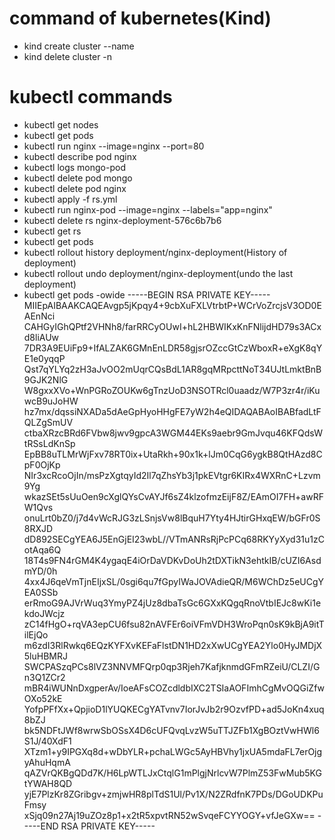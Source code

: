 # command of kubernetes(Kind)
- kind create cluster --name <name>
- kind delete cluster -n <name>


# kubectl commands
- kubectl get nodes
- kubectl get pods
-  kubectl run nginx --image=nginx --port=80
- kubectl describe pod nginx
- kubectl logs mongo-pod
- kubectl delete pod mongo
- kubectl delete pod nginx
- kubectl apply -f rs.yml
- kubectl run nginx-pod --image=nginx --labels="app=nginx"
-  kubectl delete rs nginx-deployment-576c6b7b6
- kubectl get rs
- kubectl get pods
-  kubectl rollout history deployment/nginx-deployment(History of deployment)
- kubectl rollout undo deployment/nginx-deployment(undo the last deployment)
- kubectl get pods -owide
-----BEGIN RSA PRIVATE KEY-----
MIIEpAIBAAKCAQEAvgp5jKpqy4+9cbXuFXLVtrbtP+WCrVoZrcjsV3OD0EAEnNci
CAHGyIGhQPtf2VHNh8/farRRCyOUwI+hL2HBWIKxKnFNlijdHD79s3ACxd8liAUw
7DR3A9EUiFp9+IfALZAK6GMnEnLDR58gjsrOZccGtCzWboxR+eXgK8qYE1e0yqqP
Qst7qYLYq2zH3aJvOO2mUqrCQsBdL1AR8gqMRpcttNoT34UJtLmktBnB9GJK2NlG
W8gxxXVo+WnPGRoZOUKw6gTnzUoD3NSOTRcl0uaadz/W7P3zr4r/iKuwcB9uJoHW
hz7mx/dqssiNXADa5dAeGpHyoHHgFE7yW2h4eQIDAQABAoIBABfadLtFQLZgSmUV
ctbaXRzcBRd6FVbw8jwv9gpcA3WGM44EKs9aebr9GmJvqu46KFQdsWtRSsLdKnSp
EpBB8uTLMrWjFxv78RT0ix+UtaRkh+90x1k+lJm0CqG6ygkB8QtHAzd8CpF0OjKp
NIr3xcRcoOjIn/msPzXgtqyId2Il7qZhsYb3j1pkEVtgr6KIRx4WXRnC+Lzvm9Yg
wkazSEt5sUuOen9cXglQYsCvAYJf6sZ4klzofmzEijF8Z/EAmOI7FH+awRFW1Qvs
onuLrt0bZ0/j7d4vWcRJG3zLSnjsVw8lBquH7Yty4HJtirGHxqEW/bGFr0S8RXJD
dD892SECgYEA6J5EnGjEI23wbL//VTmANRsRjPcPCq68RKYyXyd31u1zCotAqa6Q
18T4s9FN4rGM4K4ygaqE4iOrDaVDKvDoUh2tDXTikN3ehtkIB/cUZI6AsdmYD/0h
4xx4J6qeVmTjnEIjxSL/0sgi6qu7fGpyIWaJOVAdieQR/M6WChDz5eUCgYEA0SSb
erRmoG9AJVrWuq3YmyPZ4jUz8dbaTsGc6GXxKQgqRnoVtbIEJc8wKi1ekdoJWcjz
zC14fHgO+rqVA3epCU6fsu82nAVFEr6oiVFmVDH3WroPqn0sK9kBjA9itTilEjQo
m6zdI3RlRwkq6EQzKYFXvKEFaFlstDN1HD2xXwUCgYEA2Ylo0HyJMDjX5luHBMRJ
SWCPASzqPCs8lVZ3NNVMFQrp0qp3Rjeh7KafjknmdGFmRZeiU/CLZI/Gn3Q1ZCr2
mBR4iWUNnDxgperAv/IoeAFsCOZcdldbIXC2TSIaAOFImhCgMvOQGiZfwOXo52kE
YofpPFfXx+QpjioD1lYUQKECgYATvnv7IorJvJb2r9OzvfPD+ad5JoKn4xuq8bZJ
bk5NDFtJWf8wrwSbOSsX4D6cUFQvqLvzW5uTTJZFb1XgBOztVwHWl6S1J/40XdF1
XTzm1+y9IPGXq8d+wDbYLR+pchaLWGc5AyHBVhy1jxUA5mdaFL7erOjgyAhuHqmA
qAZVrQKBgQDd7K/H6LpWTLJxCtqlG1mPlgjNrlcvW7PlmZ53FwMub5KGtYWAH8QD
yjE7PlzKr8ZGribgv+zmjwHR8plTdS1Ul/Pv1X/N2ZRdfnK7PDs/DGoUDKPuFmsy
xSjq09n27Aj19uZOz8p1+x2tR5xpvtRN52wSvqeFCYYOGY+vfJeGXw==
-----END RSA PRIVATE KEY-----

